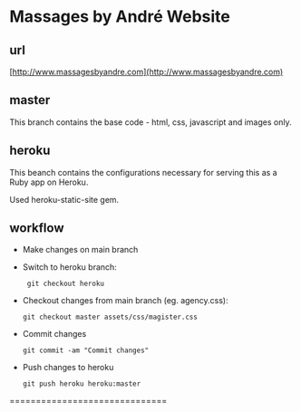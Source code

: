 Massages by André Website
=========================================
url
-----------
[http://www.massagesbyandre.com](http://www.massagesbyandre.com)

master
-----------
This branch contains the base code - html, css, javascript and images only.

heroku
-----------
This beanch contains the configurations necessary for serving this as a Ruby app on Heroku.

Used heroku-static-site gem.

workflow
-----------
* Make changes on main branch
* Switch to heroku branch:

   ``` git checkout heroku```

* Checkout changes from main branch (eg. agency.css):
    
    ```git checkout master assets/css/magister.css```

* Commit changes

    ```git commit -am "Commit changes"```
    
* Push changes to heroku

    ```git push heroku heroku:master```
 
==============================

